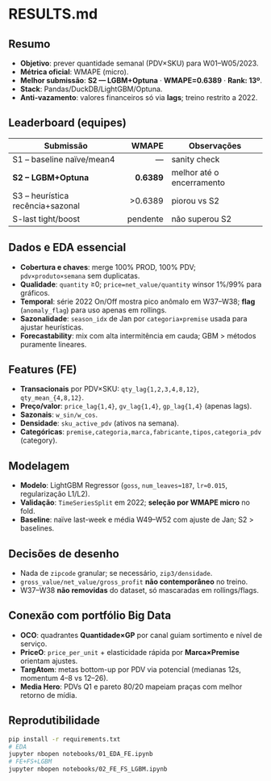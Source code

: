 # RESULTS.md

## Resumo
- **Objetivo**: prever quantidade semanal (PDV×SKU) para W01–W05/2023.  
- **Métrica oficial**: WMAPE (micro).  
- **Melhor submissão**: **S2 — LGBM+Optuna** · **WMAPE=0.6389** · **Rank: 13º**.  
- **Stack**: Pandas/DuckDB/LightGBM/Optuna.  
- **Anti-vazamento**: valores financeiros só via **lags**; treino restrito a 2022.

## Leaderboard (equipes)
| Submissão | WMAPE | Observações |
|---|---:|---|
| S1 – baseline naïve/mean4 | — | sanity check |
| **S2 – LGBM+Optuna** | **0.6389** | melhor até o encerramento |
| S3 – heurística recência+sazonal | >0.6389 | piorou vs S2 |
| S-last tight/boost | pendente | não superou S2 |

## Dados e EDA essencial
- **Cobertura e chaves**: merge 100% PROD, 100% PDV; `pdv×produto×semana` sem duplicatas.  
- **Qualidade**: `quantity` ≥0; `price=net_value/quantity` winsor 1%/99% para gráficos.  
- **Temporal**: série 2022 On/Off mostra pico anômalo em W37–W38; **flag** (`anomaly_flag`) para uso apenas em rollings.  
- **Sazonalidade**: `season_idx` de Jan por `categoria×premise` usada para ajustar heurísticas.  
- **Forecastability**: mix com alta intermitência em cauda; GBM > métodos puramente lineares.  

## Features (FE)
- **Transacionais** por PDV×SKU: `qty_lag{1,2,3,4,8,12}`, `qty_mean_{4,8,12}`.  
- **Preço/valor**: `price_lag{1,4}`, `gv_lag{1,4}`, `gp_lag{1,4}` (apenas lags).  
- **Sazonais**: `w_sin/w_cos`.  
- **Densidade**: `sku_active_pdv` (ativos na semana).  
- **Categóricas**: `premise,categoria,marca,fabricante,tipos,categoria_pdv` (category).

## Modelagem
- **Modelo**: LightGBM Regressor (`goss`, `num_leaves≈187`, `lr≈0.015`, regularização L1/L2).  
- **Validação**: `TimeSeriesSplit` em 2022; **seleção por WMAPE micro** no fold.  
- **Baseline**: naïve last-week e média W49–W52 com ajuste de Jan; S2 > baselines.

## Decisões de desenho
- Nada de `zipcode` granular; se necessário, `zip3/densidade`.  
- `gross_value/net_value/gross_profit` **não contemporâneo** no treino.  
- W37–W38 **não removidas** do dataset, só mascaradas em rollings/flags.

## Conexão com portfólio Big Data
- **OCO**: quadrantes **Quantidade×GP** por canal guiam sortimento e nível de serviço.  
- **PriceO**: `price_per_unit` + elasticidade rápida por **Marca×Premise** orientam ajustes.  
- **TargAtom**: metas bottom-up por PDV via potencial (medianas 12s, momentum 4–8 vs 12–26).  
- **Media Hero**: PDVs Q1 e pareto 80/20 mapeiam praças com melhor retorno de mídia.

## Reprodutibilidade
```bash
pip install -r requirements.txt
# EDA
jupyter nbopen notebooks/01_EDA_FE.ipynb
# FE+FS+LGBM
jupyter nbopen notebooks/02_FE_FS_LGBM.ipynb

